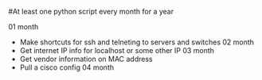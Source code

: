 #At least one python script every month for a year

01 month
   - Make shortcuts for ssh and telneting to servers and switches
02 month 
   - Get internet IP info for localhost or some other IP
03 month 
   - Get vendor information on MAC address
   - Pull a cisco config
04 month  
